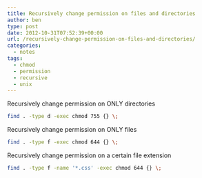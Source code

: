 ```yaml
---
title: Recursively change permission on files and directories
author: ben
type: post
date: 2012-10-31T07:52:39+00:00
url: /recursively-change-permission-on-files-and-directories/
categories:
  - notes
tags:
  - chmod
  - permission
  - recursive
  - unix
---
```


Recursively change permission on ONLY directories

```bash
find . -type d -exec chmod 755 {} \;
```

Recursively change permission on ONLY files

```bash
find . -type f -exec chmod 644 {} \;
```

Recursively change permission on a certain file extension

```bash
find . -type f -name '*.css' -exec chmod 644 {} \;
```
